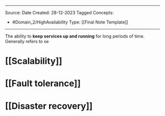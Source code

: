 - - -
Source:
Date Created:  28-12-2023
Tagged Concepts:
- #Domain_2/HighAvailability 
Type: [[Final Note Template]]
- - - 
The ability to **keep services up and running** for long periods of time. Generally refers to se
# [[Scalability]]
# [[Fault tolerance]]
# [[Disaster recovery]]